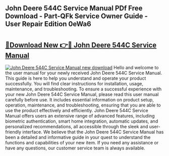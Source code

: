 ## John Deere 544C Service Manual PDf Free Download - Part-QFk Service Owner Guide - User Repair Edition 0eWa6

# <h2><a href="http://bc48272.oget.top/?id=John+Deere+544C+Service+Manual">🔗Download New 👉🔴 John Deere 544C Service Manual</a></h2>

[![John Deere 544C Service Manual new download](https://i.imgur.com/5g1atiW.png)](http://bc48272.oget.top/?id=John+Deere+544C+Service+Manual)
Hello and welcome to the user manual for your newly received John Deere 544C Service Manual. This guide is here to help you understand and operate your product successfully. You will find clear instructions for installation, usage, maintenance, and troubleshooting. To ensure a successful experience with your new John Deere 544C Service Manual, please read this user manual carefully before use. It includes essential information on product setup, operation, maintenance, and troubleshooting, ensuring that you are able to use the product effectively and efficiently. John Deere 544C Service Manual offers users an extensive range of advanced features, including biometric authentication, smart home integration, automatic updates, and personalized recommendations, all accessible through the sleek and user-friendly interface. We believe that the John Deere 544C Service Manual has been a detailed and informative guide in your quest to understand the functions and capabilities of your new item. If you need any assistance or have any questions, our customer service team is always available.
